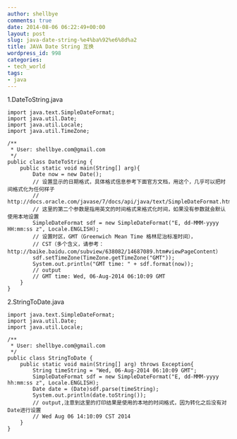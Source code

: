 ```yaml
---
author: shellbye
comments: true
date: 2014-08-06 06:22:49+00:00
layout: post
slug: java-date-string-%e4%ba%92%e6%8d%a2
title: JAVA Date String 互换
wordpress_id: 998
categories:
- tech_world
tags:
- java
---
```


1.DateToString.java


    
    import java.text.SimpleDateFormat;
    import java.util.Date;
    import java.util.Locale;
    import java.util.TimeZone;
    
    /**
     * User: shellbye.com@gmail.com
     */
    public class DateToString {
        public static void main(String[] arg){
            Date now = new Date();
            // 设置显示的日期格式，具体格式信息参考下面官方文档，用这个，几乎可以把时间格式化为任何样子
            // http://docs.oracle.com/javase/7/docs/api/java/text/SimpleDateFormat.html
            // 这里的第二个参数是指用英文的时间格式来格式化时间，如果没有参数就会默认使用本地设置
            SimpleDateFormat sdf = new SimpleDateFormat("E, dd-MMM-yyyy HH:mm:ss z", Locale.ENGLISH);
            // 设置时区，GMT（Greenwich Mean Time 格林尼治标准时间），
            // CST（多个含义，请参考：http://baike.baidu.com/subview/638082/14687089.htm#viewPageContent）
            sdf.setTimeZone(TimeZone.getTimeZone("GMT"));
            System.out.println("GMT time: " + sdf.format(now));
            // output
            // GMT time: Wed, 06-Aug-2014 06:10:09 GMT
        }
    }



2.StringToDate.java

    
    import java.text.SimpleDateFormat;
    import java.util.Date;
    import java.util.Locale;
    
    /**
     * User: shellbye.com@gmail.com
     */
    public class StringToDate {
        public static void main(String[] arg) throws Exception{
            String timeString = "Wed, 06-Aug-2014 06:10:09 GMT";
            SimpleDateFormat sdf = new SimpleDateFormat("E, dd-MMM-yyyy hh:mm:ss z", Locale.ENGLISH);
            Date date = (Date)sdf.parse(timeString);
            System.out.println(date.toString());
            // output,注意到这里的打印结果是使用的本地的时间格式，因为转化之后没有对Date进行设置
            // Wed Aug 06 14:10:09 CST 2014
        }
    }

